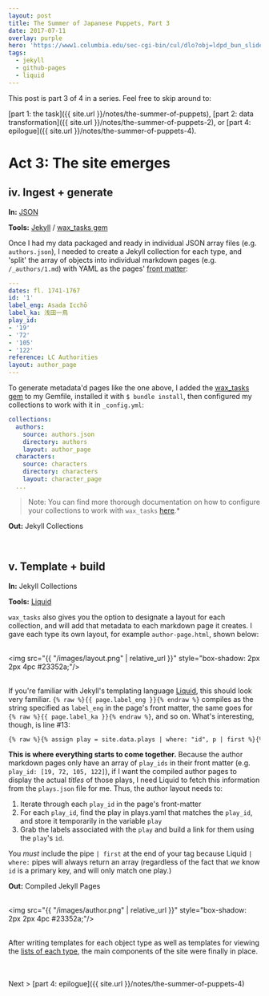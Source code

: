 ```yaml
---
layout: post
title: The Summer of Japanese Puppets, Part 3
date: 2017-07-11
overlay: purple
hero: 'https://www1.columbia.edu/sec-cgi-bin/cul/dlo?obj=ldpd_bun_slide_677_4_0606_0607&size=medium'
tags:
  - jekyll
  - github-pages
  - liquid
---
```


This post is part 3 of 4 in a series. Feel free to skip around to:

[part 1: the task]({{ site.url }}/notes/the-summer-of-puppets),
[part 2: data transformation]({{ site.url }}/notes/the-summer-of-puppets-2), or
[part 4: epilogue]({{ site.url }}/notes/the-summer-of-puppets-4).


# Act 3: The site emerges

## iv. Ingest + generate

__In:__ [JSON](https://github.com/mnyrop/bunraku-ipy/tree/master/post-processing/json)

__Tools:__ [Jekyll](https://jekyllrb.com/) / [wax_tasks gem](https://github.com/mnyrop/wax_tasks)

Once I had my data packaged and ready in individual JSON array files (e.g. `authors.json`), I needed to create a Jekyll collection for each type, and 'split' the array of objects into individual markdown pages (e.g. `/_authors/1.md`) with YAML as the pages' [front matter](https://jekyllrb.com/docs/frontmatter/):

```yaml
---
dates: fl. 1741-1767
id: '1'
label_eng: Asada Icchō
label_ka: 浅田一鳥
play_id:
- '19'
- '72'
- '105'
- '122'
reference: LC Authorities
layout: author_page
---
```

To generate metadata'd pages like the one above, I added the [wax_tasks gem](https://rubygems.org/gems/wax_tasks) to my Gemfile, installed it with `$ bundle install`, then configured my collections to work with it in `_config.yml`:

```yaml
collections:
  authors:
    source: authors.json
    directory: authors
    layout: author_page
  characters:
    source: characters
    directory: characters
    layout: character_page
  ...
```


> Note: You can find more thorough documentation on how to configure your collections to work with `wax_tasks`
[here](https://github.com/mnyrop/wax_tasks/blob/master/README.md).*


__Out:__ Jekyll Collections

<br>


## v.  Template + build


__In:__ Jekyll Collections

__Tools:__ [Liquid](https://shopify.github.io/liquid/)

`wax_tasks` also gives you the option to designate a layout for each collection, and will add that metadata to each markdown page it creates. I gave each type its own layout, for example `author-page.html`, shown below:

<br><img src="{{ "/images/layout.png" | relative_url }}" style="box-shadow: 2px 2px 4pc #23352a;"/><br><br>

If you're familiar with Jekyll's templating language [Liquid](https://shopify.github.io/liquid/), this should look very familiar. `{% raw %}{{ page.label_eng }}{% endraw %}` compiles as the string specified as `label_eng` in the page's front matter, the same goes for `{% raw %}{{ page.label_ka }}{% endraw %}`, and so on. What's interesting, though, is line #13:

```html
{% raw %}{% assign play = site.data.plays | where: "id", p | first %}{% endraw %}
```

__This is where everything starts to come together.__ Because the author markdown pages only have an array of `play_ids` in their front matter (e.g. `play_id: [19, 72, 105, 122]`), if I want the compiled author pages to display the actual _titles_ of those plays, I need Liquid to fetch this information from the `plays.json` file for me. Thus, the author layout needs to:

1. Iterate through each `play_id` in the page's front-matter
2. For each `play_id`, find the play in plays.yaml that matches the `play_id`, and store it temporarily in the variable `play`
3. Grab the labels associated with the `play` and build a link for them using the `play`'s `id`.

You _must_ include the pipe `| first` at the end of your tag because Liquid `| where:` pipes will always return an array (regardless of the fact that _we_ know `id` is a primary key, and will only match one play.)


__Out:__ Compiled Jekyll Pages

<br><img src="{{ "/images/author.png" | relative_url }}" style="box-shadow: 2px 2px 4pc #23352a;"/><br><br>

After writing templates for each object type as well as templates for viewing the [lists of each type](https://bunraku.cul.columbia.edu/authors/), the main components of the site were finally in place.

<br>

<br>
Next > [part 4: epilogue]({{ site.url }}/notes/the-summer-of-puppets-4)
<br><br>
